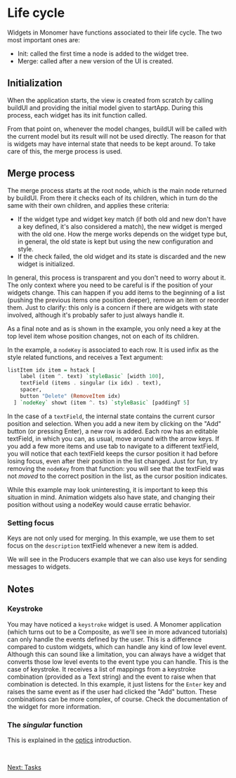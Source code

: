 # Life cycle

Widgets in Monomer have functions associated to their life cycle. The two most
important ones are:

- Init: called the first time a node is added to the widget tree.
- Merge: called after a new version of the UI is created.

## Initialization

When the application starts, the view is created from scratch by calling buildUI
and providing the initial model given to startApp. During this process, each
widget has its init function called.

From that point on, whenever the model changes, buildUI will be called with the
current model but its result will not be used directly. The reason for that is
widgets may have internal state that needs to be kept around. To take care of
this, the merge process is used.

## Merge process

The merge process starts at the root node, which is the main node returned by
buildUI. From there it checks each of its children, which in turn do the same
with their own children, and applies these criteria:

- If the widget type and widget key match (if both old and new don't have a key
  defined, it's also considered a match), the new widget is merged with the old
  one. How the merge works depends on the widget type but, in general, the old
  state is kept but using the new configuration and style.
- If the check failed, the old widget and its state is discarded and the new
  widget is initialized.

In general, this process is transparent and you don't need to worry about it.
The only context where you need to be careful is if the position of your widgets
change. This can happen if you add items to the beginning of a list (pushing the
previous items one position deeper), remove an item or reorder them. Just to
clarify: this only is a concern if there are widgets with state involved,
although it's probably safer to just always handle it.

As a final note and as is shown in the example, you only need a key at the top
level item whose position changes, not on each of its children.

In the example, a `nodeKey` is associated to each row. It is used infix as the
style related functions, and receives a Text argument:

```haskell
listItem idx item = hstack [
    label (item ^. text) `styleBasic` [width 100],
    textField (items . singular (ix idx) . text),
    spacer,
    button "Delete" (RemoveItem idx)
  ] `nodeKey` showt (item ^. ts) `styleBasic` [paddingT 5]
```

In the case of a `textField`, the internal state contains the current cursor
position and selection. When you add a new item by clicking on the "Add" button
(or pressing Enter), a new row is added. Each row has an editable textField, in
which you can, as usual, move around with the arrow keys. If you add a few more
items and use tab to navigate to a different textField, you will notice that
each textField keeps the cursor position it had before losing focus, even after
their position in the list changed. Just for fun, try removing the `nodeKey`
from that function: you will see that the textField was not _moved_ to the
correct position in the list, as the cursor position indicates.

While this example may look uninteresting, it is important to keep this
situation in mind. Animation widgets also have state, and changing their
position without using a nodeKey would cause erratic behavior.

### Setting focus

Keys are not only used for merging. In this example, we use them to set focus on
the `description` textField whenever a new item is added.

We will see in the Producers example that we can also use keys for sending
messages to widgets.

## Notes

### Keystroke

You may have noticed a `keystroke` widget is used. A Monomer application (which
turns out to be a Composite, as we'll see in more advanced tutorials) can only
handle the events defined by the user. This is a difference compared to custom
widgets, which can handle any kind of low level event. Although this can sound
like a limitation, you can always have a widget that converts those low level
events to the event type you can handle. This is the case of keystroke. It
receives a list of mappings from a keystroke combination (provided as a Text
string) and the event to raise when that combination is detected. In this
example, it just listens for the `Enter` key and raises the same event as if the
user had clicked the "Add" button. These combinations can be more complex, of
course. Check the documentation of the widget for more information.

### The _singular_ function

This is explained in the [optics](external/01-optics.md##singular) introduction.

<br/>

[Next: Tasks](04-tasks.md)

